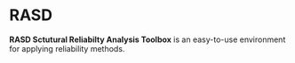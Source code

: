 # RASD

**RASD Sctutural Reliabilty Analysis Toolbox** is an easy-to-use environment for applying reliability methods.